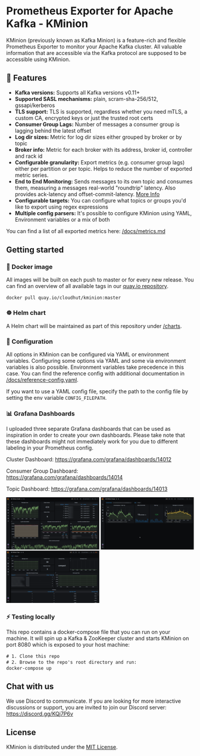 # Prometheus Exporter for Apache Kafka - KMinion

KMinion (previously known as Kafka Minion) is a feature-rich and flexible Prometheus Exporter to monitor your Apache
Kafka cluster. All valuable information that are accessible via the Kafka protocol are supposed to be accessible using
KMinion.

## 🚀 Features

- **Kafka versions:** Supports all Kafka versions v0.11+
- **Supported SASL mechanisms:** plain, scram-sha-256/512, gssapi/kerberos
- **TLS support:** TLS is supported, regardless whether you need mTLS, a custom CA, encrypted keys or just the trusted
  root certs
- **Consumer Group Lags:** Number of messages a consumer group is lagging behind the latest offset
- **Log dir sizes:** Metric for log dir sizes either grouped by broker or by topic
- **Broker info:** Metric for each broker with its address, broker id, controller and rack id
- **Configurable granularity:** Export metrics (e.g. consumer group lags) either per partition or per topic. Helps to reduce the number of exported metric series.
- **End to End Monitoring:** Sends messages to its own topic and consumes them, measuring a messages real-world "roundtrip" latency. Also provides ack-latency and offset-commit-latency. [More Info](/docs/end-to-end.md)
- **Configurable targets:** You can configure what topics or groups you'd like to export using regex expressions
- **Multiple config parsers:** It's possible to configure KMinion using YAML, Environment variables or a mix of both

You can find a list of all exported metrics here: [/docs/metrics.md](/docs/metrics.md)

## Getting started

### 🐳 Docker image

All images will be built on each push to master or for every new release. You can find an overview of all available tags
in our [quay.io repository](https://quay.io/repository/cloudhut/kminion?tab=tags).

```shell
docker pull quay.io/cloudhut/kminion:master
```

### ☸ Helm chart

A Helm chart will be maintained as part of this repository under [/charts](/charts).

### 🔧 Configuration

All options in KMinion can be configured via YAML or environment variables. Configuring some options via YAML and some
via environment variables is also possible. Environment variables take precedence in this case. You can find the
reference config with additional documentation in [/docs/reference-config.yaml](/docs/reference-config.yaml).

If you want to use a YAML config file, specify the path to the config file by setting the env variable
`CONFIG_FILEPATH`.

### 📊 Grafana Dashboards

I uploaded three separate Grafana dashboards that can be used as inspiration in order to create your own dashboards. Please take note that these dashboards might not immediately work for you due to different labeling in your Prometheus config.

Cluster Dashboard: https://grafana.com/grafana/dashboards/14012

Consumer Group Dashboard: https://grafana.com/grafana/dashboards/14014

Topic Dashboard: https://grafana.com/grafana/dashboards/14013

<p float="left">
  <img src="/docs/screenshots/kminion-cluster.png" width="250" />
  <img src="/docs/screenshots/kminion-groups.png" width="250" /> 
  <img src="/docs/screenshots/kminion-topics.png" width="250" />
</p>

### ⚡ Testing locally

This repo contains a docker-compose file that you can run on your machine. It will spin up a Kafka & ZooKeeper cluster
and starts KMinion on port 8080 which is exposed to your host machine:

```shell
# 1. Clone this repo
# 2. Browse to the repo's root directory and run:
docker-compose up
```

## Chat with us

We use Discord to communicate. If you are looking for more interactive discussions or support, you are invited to join
our Discord server: https://discord.gg/KQj7P6v

## License

KMinion is distributed under the [MIT License](https://github.com/cloudhut/kminion/blob/master/LICENSE).
